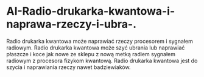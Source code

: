 # AI-Radio-drukarka-kwantowa-i-naprawa-rzeczy-i-ubra-.
Radio drukarka kwantowa może naprawiać rzeczy procesorem i sygnałem radiowym. Radio drukarka kwantowa może szyć ubrania lub naprawiać płaszcze i koce jak nowe ze sklepu z nową metką radiem sygnałem radiowym z procesora fizykom kwantową. 
Radio drukarka kwantowa jest do szycia i naprawiania rzeczy nawet badziewiaków. 

